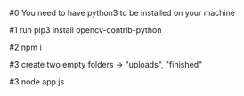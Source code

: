 #0 You need to have python3 to be installed on your machine

#1 run  pip3 install opencv-contrib-python

#2 npm i

#3 create two empty folders -> "uploads", "finished"

#3 node app.js
